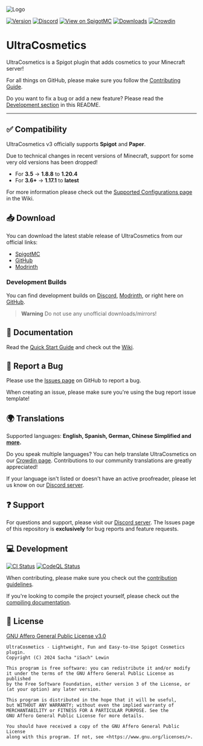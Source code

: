 <!-- markdownlint-disable-next-line -->
![Logo](.github/ASSETS/logo.png)

[![Version](https://img.shields.io/spiget/version/10905?label=version)][spigotmc-link]
[![Discord](https://img.shields.io/discord/185055040036143104?color=404eed&label=Discord&logo=discord&logoColor=ffffff)][discord-invite]
[![View on SpigotMC](https://img.shields.io/badge/view%20on-SpigotMC-orange.svg)][spigotmc-link]
[![Downloads](https://img.shields.io/spiget/downloads/10905?color=blue)][spigotmc-link]
[![Crowdin](https://badges.crowdin.net/ultracosmetics/localized.svg)][crowdin-link]

# UltraCosmetics

UltraCosmetics is a Spigot plugin that adds cosmetics to your Minecraft server!

For all things on GitHub, please make sure you follow the [Contributing Guide](.github/CONTRIBUTING.md).

Do you want to fix a bug or add a new feature?
Please read the [Development section](#-development) in this README.

---

## ✅ Compatibility

UltraCosmetics v3 officially supports **Spigot** and **Paper**.

Due to technical changes in recent versions of Minecraft, support for some very old versions has been dropped!

- For **3.5** -> **1.8.8** to **1.20.4**
- For **3.6+** -> **1.17.1** to **latest**

For more information please check out
the [Supported Configurations page](https://github.com/UltraCosmetics/UltraCosmetics/wiki/Supported-Configurations) in
the Wiki.

## 📥 Download

You can download the latest stable release of UltraCosmetics from our official links:

- [SpigotMC][spigotmc-link]
- [GitHub][github-releases-link]
- [Modrinth][modrinth-link]

### Development Builds

You can find development builds on [Discord][discord-invite], [Modrinth][modrinth-link], or right here
on [GitHub][github-releases-link].

> **Warning**
> Do not use any unofficial downloads/mirrors!

## 📖 Documentation

Read the [Quick Start Guide](https://github.com/UltraCosmetics/UltraCosmetics/wiki/Quick-start-guide) and check out
the [Wiki][wiki-link].

## 🐛 Report a Bug

Please use the [Issues page](https://github.com/UltraCosmetics/UltraCosmetics/issues) on GitHub to report a bug.

When creating an issue, please make sure you're using the bug report issue template!

## 🌍 Translations

Supported languages: **English, Spanish, German, Chinese Simplified and [more][crowdin-link].**

Do you speak multiple languages?
You can help translate UltraCosmetics on our [Crowdin page][crowdin-link].
Contributions to our community translations are greatly appreciated!

If your language isn't listed or doesn't have an active proofreader, please let us know on
our [Discord server][discord-invite].

## ❓ Support

For questions and support, please visit our [Discord server][discord-invite].
The Issues page of this repository is **exclusively** for bug reports and feature requests.

## 💻 Development

[![CI Status](https://github.com/UltraCosmetics/UltraCosmetics/actions/workflows/gradle.yml/badge.svg)](https://github.com/UltraCosmetics/UltraCosmetics/actions/workflows/gradle.yml)
[![CodeQL Status](https://github.com/UltraCosmetics/UltraCosmetics/actions/workflows/codeql.yml/badge.svg)](https://github.com/UltraCosmetics/UltraCosmetics/actions/workflows/codeql.yml)

When contributing, please make sure you check out the [contribution guidelines](.github/CONTRIBUTING.md).

If you're looking to compile the project yourself, please check out the [compiling documentation](COMPILING.md).

## 📄 License

[GNU Affero General Public License v3.0](./LICENSE)

```text
UltraCosmetics - Lightweight, Fun and Easy-to-Use Spigot Cosmetics plugin.
Copyright (C) 2024 Sacha "iSach" Lewin

This program is free software: you can redistribute it and/or modify
it under the terms of the GNU Affero General Public License as published
by the Free Software Foundation, either version 3 of the License, or
(at your option) any later version.

This program is distributed in the hope that it will be useful,
but WITHOUT ANY WARRANTY; without even the implied warranty of
MERCHANTABILITY or FITNESS FOR A PARTICULAR PURPOSE. See the
GNU Affero General Public License for more details.

You should have received a copy of the GNU Affero General Public License
along with this program. If not, see <https://www.gnu.org/licenses/>.
```

[discord-invite]: https://discord.gg/PgSXZT37JV
[wiki-link]: https://github.com/UltraCosmetics/UltraCosmetics/wiki
[spigotmc-link]: https://www.spigotmc.org/resources/10905/
[crowdin-link]: https://crowdin.com/project/ultracosmetics
[github-releases-link]: https://github.com/UltraCosmetics/UltraCosmetics/releases
[modrinth-link]: https://modrinth.com/plugin/ultracosmetics
